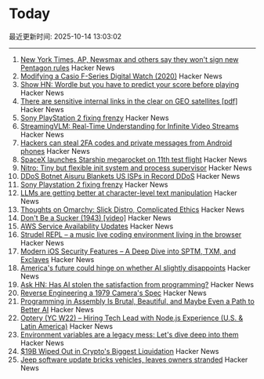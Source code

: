 # Today

最近更新时间: 2025-10-14 13:03:02

--- 
1. [New York Times, AP, Newsmax and others say they won't sign new Pentagon rules](https://apnews.com/article/pentagon-press-access-defense-department-rules-95878bce05096912887701eaa6d019c6) Hacker News
2. [Modifying a Casio F-Series Digital Watch (2020)](https://shellzine.net/casio-f-series-mods/) Hacker News
3. [Show HN: Wordle but you have to predict your score before playing](https://boring.game/invite/SRhyUStjin) Hacker News
4. [There are sensitive internal links in the clear on GEO satellites [pdf]](https://satcom.sysnet.ucsd.edu/docs/dontlookup_ccs25_fullpaper.pdf) Hacker News
5. [Sony PlayStation 2 fixing frenzy](https://retrohax.net/sony-playstation-2-fixing-frenzy/) Hacker News
6. [StreamingVLM: Real-Time Understanding for Infinite Video Streams](https://arxiv.org/abs/2510.09608) Hacker News
7. [Hackers can steal 2FA codes and private messages from Android phones](https://arstechnica.com/security/2025/10/no-fix-yet-for-attack-that-lets-hackers-pluck-2fa-codes-from-android-phones/) Hacker News
8. [SpaceX launches Starship megarocket on 11th test flight](https://www.cnn.com/science/live-news/spacex-starship-flight-11-launch-10-13-25) Hacker News
9. [Nitro: Tiny but flexible init system and process supervisor](https://github.com/leahneukirchen/nitro) Hacker News
10. [DDoS Botnet Aisuru Blankets US ISPs in Record DDoS](https://krebsonsecurity.com/2025/10/ddos-botnet-aisuru-blankets-us-isps-in-record-ddos/) Hacker News
11. [Sony Playstation 2 fixing frenzy](https://retrohax.net/sony-playstation-2-fixing-frenzy/) Hacker News
12. [LLMs are getting better at character-level text manipulation](https://blog.burkert.me/posts/llm_evolution_character_manipulation/) Hacker News
13. [Thoughts on Omarchy: Slick Distro, Complicated Ethics](https://tedium.co/2025/10/13/omarchy-linux-distro-commentary/) Hacker News
14. [Don't Be a Sucker (1943) [video]](https://www.youtube.com/watch?v=vGAqYNFQdZ4) Hacker News
15. [AWS Service Availability Updates](https://aws.amazon.com/about-aws/whats-new/2025/10/aws-service-availability/) Hacker News
16. [Strudel REPL – a music live coding environment living in the browser](https://strudel.cc) Hacker News
17. [Modern iOS Security Features – A Deep Dive into SPTM, TXM, and Exclaves](https://arxiv.org/abs/2510.09272) Hacker News
18. [America's future could hinge on whether AI slightly disappoints](https://www.noahpinion.blog/p/americas-future-could-hinge-on-whether) Hacker News
19. [Ask HN: Has AI stolen the satisfaction from programming?](https://news.ycombinator.com/item?id=45572130) Hacker News
20. [Reverse Engineering a 1979 Camera's Spec](https://blog.mano.lol/posts/film/) Hacker News
21. [Programming in Assembly Is Brutal, Beautiful, and Maybe Even a Path to Better AI](https://www.wired.com/story/programming-assembly-artificial-intelligence/) Hacker News
22. [Optery (YC W22) – Hiring Tech Lead with Node.js Experience (U.S. & Latin America)](https://www.optery.com/careers/) Hacker News
23. [Environment variables are a legacy mess: Let's dive deep into them](https://allvpv.org/haotic-journey-through-envvars/) Hacker News
24. [$19B Wiped Out in Crypto's Biggest Liquidation](https://decrypt.co/344038/morning-minute-19b-wiped-out-in-cryptos-biggest-liquidation-ever) Hacker News
25. [Jeep software update bricks vehicles, leaves owners stranded](https://www.thestack.technology/jeep-software-update-bricks-vehicles-leaves-owners-stranded/) Hacker News
